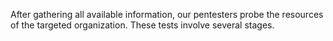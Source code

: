 After gathering all available information, our pentesters probe the resources of the targeted organization. These tests involve several stages.